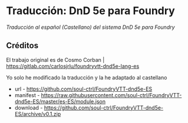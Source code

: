 # Traducción: DnD 5e para Foundry
_Traducción al español (Castellano) del sistema DnD 5e para Foundry_

## Créditos
El trabajo original es de Cosmo Corban | https://gitlab.com/carlosjrlu/foundryvtt-dnd5e-lang-es

Yo solo he modificado la traducción y la he adaptado al castellano

* url - https://github.com/soul-ctrl/FoundryVTT-dnd5e-ES
* manifest - https://raw.githubusercontent.com/soul-ctrl/FoundryVTT-dnd5e-ES/master/es-ES/module.json
* download - https://github.com/soul-ctrl/FoundryVTT-dnd5e-ES/archive/v0.1.zip
